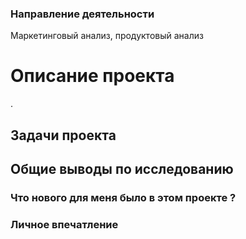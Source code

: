 ### Направление деятельности
Маркетинговый анализ, продуктовый анализ

# Описание проекта
.

## Задачи проекта



## Общие выводы по исследованию



### Что нового для меня было в этом проекте ?




### Личное впечатление

